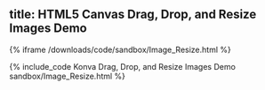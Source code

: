 title: HTML5 Canvas Drag, Drop, and Resize Images Demo
---

{% iframe /downloads/code/sandbox/Image_Resize.html %}

{% include_code Konva Drag, Drop, and Resize Images Demo sandbox/Image_Resize.html %}
